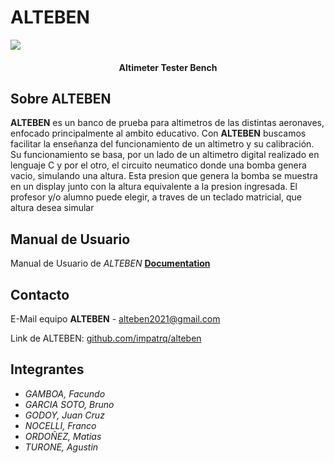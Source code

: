 # ALTEBEN


![](https://i.ibb.co/QYC1vDv/logo.jpgg)

  <h4 align="center">Altimeter Tester Bench</h4>

## Sobre ALTEBEN

**ALTEBEN** es un banco de prueba para altimetros de las distintas aeronaves, enfocado principalmente al ambito educativo. Con **ALTEBEN** buscamos facilitar la enseñanza del funcionamiento de un altimetro y su calibración.
Su funcionamiento se basa, por un lado de un altimetro digital realizado en lenguaje C y por el otro, el circuito neumatico donde una bomba genera vacio, simulando una altura.
Esta presion que genera la bomba se muestra en un display junto con la altura equivalente a la presion ingresada.
El profesor y/o alumno puede elegir, a traves de un teclado matricial, que altura desea simular

## Manual de Usuario

Manual de Usuario de *ALTEBEN*
**[Documentation](https://github.com/impatrq/alteben/tree/main/Manual_de_usuario)**

## Contacto

E-Mail equipo **ALTEBEN** - alteben2021@gmail.com

Link de ALTEBEN: [github.com/impatrq/alteben](https://github.com/impatrq/alteben)

## Integrantes

* *GAMBOA, Facundo*
* *GARCIA SOTO, Bruno*
* *GODOY, Juan Cruz*
* *NOCELLI, Franco*
* *ORDOÑEZ, Matias*
* *TURONE, Agustin*
                    
